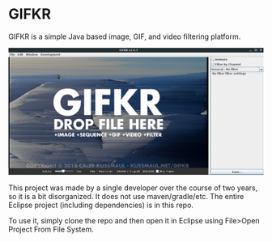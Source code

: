 # GIFKR
GIFKR is a simple Java based image, GIF, and video filtering platform.

![Preview](preview.png)

This project was made by a single developer over the course of two years, so it is a bit disorganized. 
It does not use maven/gradle/etc. The entire Eclipse project (including dependencies) is in this repo.

To use it, simply clone the repo and then open it in Eclipse using File>Open Project From File System.
